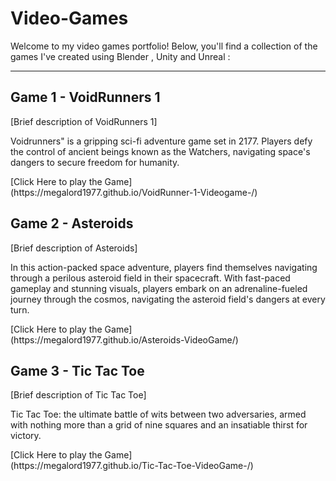 # Video-Games
  Welcome to my video games portfolio! 
Below, you'll find a collection of the games I've created using Blender , Unity and Unreal :

---
<p>
  
## Game 1 - VoidRunners 1

[Brief description of VoidRunners 1]
<p>
Voidrunners" is a gripping sci-fi adventure game set in 2177. Players defy the control of ancient beings known as the Watchers, 
  navigating space's dangers to secure freedom for humanity. 
</p>
[Click Here to play the Game] <br>
(https://megalord1977.github.io/VoidRunner-1-Videogame-/)

## Game 2 - Asteroids

[Brief description of Asteroids]
<p>
  In this action-packed space adventure, players find themselves navigating through a perilous asteroid field in their spacecraft.
  With fast-paced gameplay and stunning visuals, players embark on an adrenaline-fueled journey through the cosmos, navigating the asteroid field's dangers at every turn.
</p>
[Click Here to play the Game] <br>
(https://megalord1977.github.io/Asteroids-VideoGame/)

## Game 3 - Tic Tac Toe

[Brief description of Tic Tac Toe]
<p>
Tic Tac Toe: the ultimate battle of wits between two adversaries, armed with nothing more than a grid of nine squares and an insatiable thirst for victory. 
</p>
[Click Here to play the Game] <br>
(https://megalord1977.github.io/Tic-Tac-Toe-VideoGame-/)
</p>
